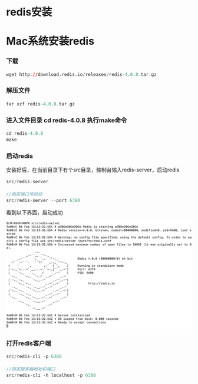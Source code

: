 # redis安装

# Mac系统安装redis

### 下载 

```r
wget http://download.redis.io/releases/redis-4.0.8.tar.gz
```
### 解压文件

```r
tar xzf redis-4.0.8.tar.gz
```

### 进入文件目录 cd redis-4.0.8 执行make命令

```r
cd redis-4.0.8
make
```

### 启动redis

安装好后，在当前目录下有个src目录，控制台输入redis-server，启动redis

```javascript
src/redis-server

//指定端口号启动
src/redis-server --port 6380
```

看到以下界面，启动成功

![图片](img/redis_start.png)

### 打开redis客户端

```javascript
src/redis-cli -p 6380

//指定服务器地址和端口
src/redis-cli -h localhost -p 6380
```